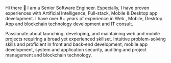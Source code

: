 Hi there 👋
I am a Senior Software Engineer. Especially, I have proven experiences with Artificial Intelligence, Full-stack, Mobile & Desktop app development. I have over 8+ years of experience in Web , Mobile, Desktop App and blockchain technology development and IT consult.

Passionate about launching, developing, and maintaining web and mobile projects requiring a broad yet experienced skillset. Intuitive problem-solving skills and proficient in front and back-end development, mobile app development, system and application security, auditing and project management and blockchain technology.
